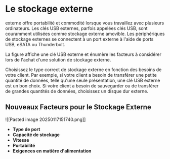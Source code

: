 

# Le stockage externe

externe offre portabilité et commodité lorsque vous travaillez avec plusieurs ordinateurs. Les clés USB externes, parfois appelées clés USB, sont couramment utilisées comme stockage externe amovible. Les périphériques de stockage externes se connectent à un port externe à l'aide de ports USB, eSATA ou Thunderbolt.

La figure affiche une clé USB externe et énumère les facteurs à considérer lors de l'achat d'une solution de stockage externe.

Choisissez le type correct de stockage externe en fonction des besoins de votre client. Par exemple, si votre client a besoin de transférer une petite quantité de données, telle qu'une seule présentation, une clé USB externe est un bon choix. Si votre client a besoin de sauvegarder ou de transférer de grandes quantités de données, choisissez un disque dur externe.


## Nouveaux Facteurs pour le Stockage Externe


![[Pasted image 20250117151740.png]]


- **Type de port**
- **Capacité de stockage**
- **Vitesse**
- **Portabilité**
- **Exigences en matière d'alimentation**
